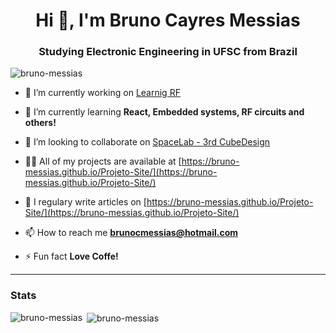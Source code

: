 <h1 align="center">Hi 👋, I'm Bruno Cayres Messias</h1>
<h3 align="center">Studying Electronic Engineering in UFSC from Brazil</h3>

<p align="left"> <img src="https://komarev.com/ghpvc/?username=bruno-messias" alt="bruno-messias" /> </p>

- 🔭 I’m currently working on [Learnig RF](https://github.com/Bruno-Messias/EEL7319-Circuitos-RF)

- 🌱 I’m currently learning **React, Embedded systems, RF circuits and others!**

- 👯 I’m looking to collaborate on [SpaceLab - 3rd CubeDesign](https://spacelab.ufsc.br/en/home/)

- 👨‍💻 All of my projects are available at [https://bruno-messias.github.io/Projeto-Site/](https://bruno-messias.github.io/Projeto-Site/)

- 📝 I regulary write articles on [https://bruno-messias.github.io/Projeto-Site/](https://bruno-messias.github.io/Projeto-Site/)

- 📫 How to reach me **brunocmessias@hotmail.com**

- ⚡ Fun fact **Love Coffe!**

---

### Stats

<p><img align="left" src="https://github-readme-stats.vercel.app/api/top-langs/?username=bruno-messias&layout=compact&hide=html" alt="bruno-messias" /></p>


<p>&nbsp;<img align="center" src="https://github-readme-stats.vercel.app/api?username=bruno-messias&show_icons=true" alt="bruno-messias" /></p>


